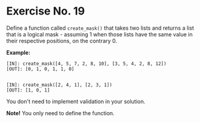 # Exercise No. 19

Define a function called `create_mask()` that takes two lists and returns a list that is a logical mask - assuming 1 when those lists have the same value in their respective positions, on the contrary 0.


**Example:**


    [IN]: create_mask([4, 5, 7, 2, 8, 10], [3, 5, 4, 2, 8, 12])
    [OUT]: [0, 1, 0, 1, 1, 0]


    [IN]: create_mask([2, 4, 1], [2, 3, 1])
    [OUT]: [1, 0, 1]


You don't need to implement validation in your solution.


**Note!** You only need to define the function.